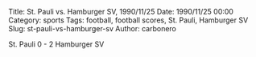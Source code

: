 Title: St. Pauli vs. Hamburger SV, 1990/11/25
Date: 1990/11/25 00:00
Category: sports
Tags: football, football scores, St. Pauli, Hamburger SV
Slug: st-pauli-vs-hamburger-sv
Author: carbonero


St. Pauli 0 - 2 Hamburger SV
